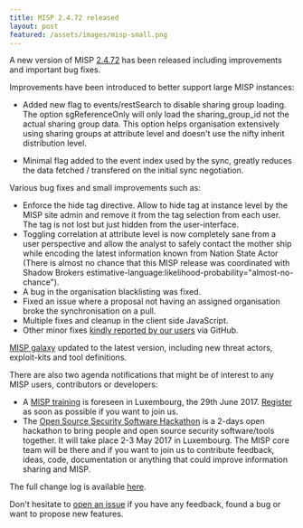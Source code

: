 ```yaml
---
title: MISP 2.4.72 released
layout: post
featured: /assets/images/misp-small.png
---
```


A new version of MISP [2.4.72](https://github.com/MISP/MISP/tree/v2.4.72) has been released including improvements and important bug fixes.

Improvements have been introduced to better support large MISP instances:

- Added new flag to events/restSearch to disable sharing group loading. The option sgReferenceOnly will only load the sharing_group_id
  not the actual sharing group data. This option helps organisation extensively using sharing groups at attribute level and doesn't use the
  nifty inherit distribution level.

- Minimal flag added to the event index used by the sync, greatly reduces the data fetched / transfered on the initial sync negotiation.

Various bug fixes and small improvements such as:

- Enforce the hide tag directive. Allow to hide tag at instance level by the MISP site admin and remove it from the tag selection from each user. The tag is not lost but just hidden from the user-interface.
- Toggling correlation at attribute level is now completely sane from a user perspective and allow the analyst to safely contact the mother ship while encoding the latest information known from Nation State Actor (There is almost no chance that this MISP release was coordinated with Shadow Brokers estimative-language:likelihood-probability="almost-no-chance").
- A bug in the organisation blacklisting was fixed.
- Fixed an issue where a proposal not having an assigned organisation broke the synchronisation on a pull.
- Multiple fixes and cleanup in the client side JavaScript.
- Other minor fixes [kindly reported by our users](https://github.com/MISP/MISP/issues) via GitHub.

[MISP galaxy](https://github.com/MISP/misp-galaxy) updated to the latest version, including new threat actors, exploit-kits and tool definitions.

There are also two agenda notifications that might be of interest to any MISP users, contributors or developers:

- A [MISP training](https://www.eventbrite.com/e/misp-training-june-edition-tickets-33663081182) is foreseen in Luxembourg, the 29th June 2017. [Register](https://www.eventbrite.com/e/misp-training-june-edition-tickets-33663081182) as soon as possible if you want to join us.
- The [Open Source Security Software Hackathon](https://hackathon.hack.lu/) is a 2-days open hackathon to bring people and open source security software/tools together. It will take place 2-3 May 2017 in Luxembourg. The MISP core team will be there and if you want to join us to contribute feedback, ideas, code, documentation or anything that could improve information sharing and MISP.

The full change log is available [here](https://www.misp.software/Changelog.txt).

Don't hesitate to [open an issue](https://github.com/MISP/MISP/issues) if you have any feedback, found a bug or want to propose new features.
